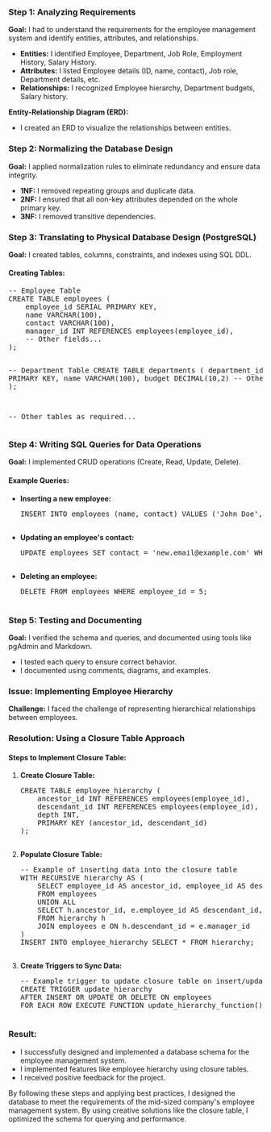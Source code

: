 <h3>Step 1: Analyzing Requirements</h3>
<p><strong>Goal:</strong> I had to understand the requirements for the employee management system and identify entities, attributes, and relationships.</p>
<ul>
    <li><strong>Entities:</strong> I identified Employee, Department, Job Role, Employment History, Salary History.</li>
    <li><strong>Attributes:</strong> I listed Employee details (ID, name, contact), Job role, Department details, etc.</li>
    <li><strong>Relationships:</strong> I recognized Employee hierarchy, Department budgets, Salary history.</li>
</ul>
<p><strong>Entity-Relationship Diagram (ERD):</strong></p>
<ul>
    <li>I created an ERD to visualize the relationships between entities.</li>
</ul>

<h3>Step 2: Normalizing the Database Design</h3>
<p><strong>Goal:</strong> I applied normalization rules to eliminate redundancy and ensure data integrity.</p>
<ul>
    <li><strong>1NF:</strong> I removed repeating groups and duplicate data.</li>
    <li><strong>2NF:</strong> I ensured that all non-key attributes depended on the whole primary key.</li>
    <li><strong>3NF:</strong> I removed transitive dependencies.</li>
</ul>

<h3>Step 3: Translating to Physical Database Design (PostgreSQL)</h3>
<p><strong>Goal:</strong> I created tables, columns, constraints, and indexes using SQL DDL.</p>
<h4>Creating Tables:</h4>
<pre>
-- Employee Table
CREATE TABLE employees (
    employee_id SERIAL PRIMARY KEY,
    name VARCHAR(100),
    contact VARCHAR(100),
    manager_id INT REFERENCES employees(employee_id),
    -- Other fields...
);

-- Department Table
CREATE TABLE departments (
    department_id SERIAL PRIMARY KEY,
    name VARCHAR(100),
    budget DECIMAL(10,2)
    -- Other fields...
);

-- Other tables as required...
</pre>

<h3>Step 4: Writing SQL Queries for Data Operations</h3>
<p><strong>Goal:</strong> I implemented CRUD operations (Create, Read, Update, Delete).</p>
<h4>Example Queries:</h4>
<ul>
    <li><strong>Inserting a new employee:</strong></li>
    <pre>
INSERT INTO employees (name, contact) VALUES ('John Doe', 'j.doe@example.com');
    </pre>
    <li><strong>Updating an employee's contact:</strong></li>
    <pre>
UPDATE employees SET contact = 'new.email@example.com' WHERE employee_id = 1;
    </pre>
    <li><strong>Deleting an employee:</strong></li>
    <pre>
DELETE FROM employees WHERE employee_id = 5;
    </pre>
</ul>

<h3>Step 5: Testing and Documenting</h3>
<p><strong>Goal:</strong> I verified the schema and queries, and documented using tools like pgAdmin and Markdown.</p>
<ul>
    <li>I tested each query to ensure correct behavior.</li>
    <li>I documented using comments, diagrams, and examples.</li>
</ul>

<h3>Issue: Implementing Employee Hierarchy</h3>
<p><strong>Challenge:</strong> I faced the challenge of representing hierarchical relationships between employees.</p>

<h3>Resolution: Using a Closure Table Approach</h3>
<h4>Steps to Implement Closure Table:</h4>
<ol>
    <li><strong>Create Closure Table:</strong></li>
    <pre>
CREATE TABLE employee_hierarchy (
    ancestor_id INT REFERENCES employees(employee_id),
    descendant_id INT REFERENCES employees(employee_id),
    depth INT,
    PRIMARY KEY (ancestor_id, descendant_id)
);
    </pre>
    <li><strong>Populate Closure Table:</strong></li>
    <pre>
-- Example of inserting data into the closure table
WITH RECURSIVE hierarchy AS (
    SELECT employee_id AS ancestor_id, employee_id AS descendant_id, 0 AS depth
    FROM employees
    UNION ALL
    SELECT h.ancestor_id, e.employee_id AS descendant_id, h.depth + 1
    FROM hierarchy h
    JOIN employees e ON h.descendant_id = e.manager_id
)
INSERT INTO employee_hierarchy SELECT * FROM hierarchy;
    </pre>
    <li><strong>Create Triggers to Sync Data:</strong></li>
    <pre>
-- Example trigger to update closure table on insert/update/delete
CREATE TRIGGER update_hierarchy
AFTER INSERT OR UPDATE OR DELETE ON employees
FOR EACH ROW EXECUTE FUNCTION update_hierarchy_function();
    </pre>
</ol>

<h3>Result:</h3>
<ul>
    <li>I successfully designed and implemented a database schema for the employee management system.</li>
    <li>I implemented features like employee hierarchy using closure tables.</li>
    <li>I received positive feedback for the project.</li>
</ul>
<p>By following these steps and applying best practices, I designed the database to meet the requirements of the mid-sized company's employee management system. By using creative solutions like the closure table, I optimized the schema for querying and performance.</p>

